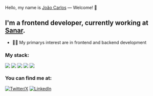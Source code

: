 Hello, my name is <a href="https://joaocdfarias.github.io/">João Carlos</a> — Welcome! 👋

 <h2>I'm a frontend developer, currently working at <a href="https://www.sanar.com/">Sanar</a>.</h2>

<ul>
    <li>👨‍🎓 My primarys interest are in frontend and backend development </li>
</ul>

<h3>My stack:</h3>

<div style="display: flex; gap: 4px;">
    <img src="https://img.shields.io/badge/React-61DAFB.svg?style=for-the-badge&logo=React&logoColor=black">
    <img src="https://img.shields.io/badge/TypeScript-3178C6.svg?style=for-the-badge&logo=TypeScript&logoColor=white">
    <img src="https://img.shields.io/badge/Next.js-000000.svg?style=for-the-badge&logo=nextdotjs&logoColor=white">
    <img src="https://img.shields.io/badge/NestJS-E0234E.svg?style=for-the-badge&logo=NestJS&logoColor=white">
    <img src="https://img.shields.io/badge/Node.js-339933.svg?style=for-the-badge&logo=nodedotjs&logoColor=white">
</div>

<h3>You can find me at:</h3>

<div style="display: flex; gap: 4px;">
    <a href="https://www.twitter.com/joaocdfarias"><img alt="Twitter/X" src="https://img.shields.io/badge/Twitter-1D9BF0.svg?style=for-the-badge&logo=Twitter&logoColor=white" /></a>
    <a href="https://www.linkedin.com/in/joaocdfarias"><img alt="LinkedIn" src="https://img.shields.io/badge/LinkedIn-0A66C2.svg?style=for-the-badge&logo=LinkedIn&logoColor=white" /></a>
</div>
